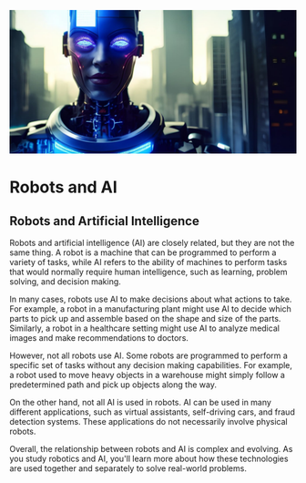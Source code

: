 ![Cyborg](images/cyborg.jpg)

# Robots and AI

## Robots and Artificial Intelligence

Robots and artificial intelligence (AI) are closely related, but they are not the same thing. A robot is a machine that can be programmed to perform a variety of tasks, while AI refers to the ability of machines to perform tasks that would normally require human intelligence, such as learning, problem solving, and decision making.

In many cases, robots use AI to make decisions about what actions to take. For example, a robot in a manufacturing plant might use AI to decide which parts to pick up and assemble based on the shape and size of the parts. Similarly, a robot in a healthcare setting might use AI to analyze medical images and make recommendations to doctors.

However, not all robots use AI. Some robots are programmed to perform a specific set of tasks without any decision making capabilities. For example, a robot used to move heavy objects in a warehouse might simply follow a predetermined path and pick up objects along the way.

On the other hand, not all AI is used in robots. AI can be used in many different applications, such as virtual assistants, self-driving cars, and fraud detection systems. These applications do not necessarily involve physical robots.

Overall, the relationship between robots and AI is complex and evolving. As you study robotics and AI, you'll learn more about how these technologies are used together and separately to solve real-world problems.